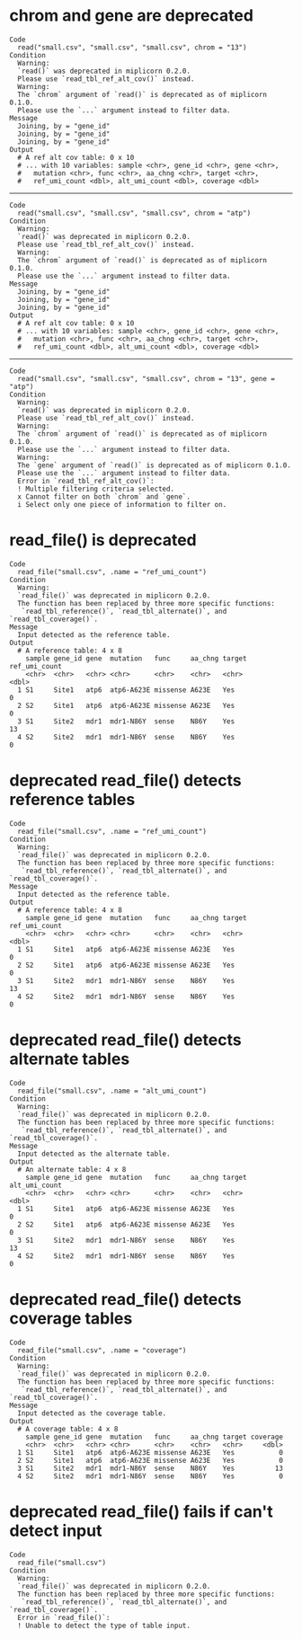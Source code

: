 # chrom and gene are deprecated

    Code
      read("small.csv", "small.csv", "small.csv", chrom = "13")
    Condition
      Warning:
      `read()` was deprecated in miplicorn 0.2.0.
      Please use `read_tbl_ref_alt_cov()` instead.
      Warning:
      The `chrom` argument of `read()` is deprecated as of miplicorn 0.1.0.
      Please use the `...` argument instead to filter data.
    Message
      Joining, by = "gene_id"
      Joining, by = "gene_id"
      Joining, by = "gene_id"
    Output
      # A ref alt cov table: 0 x 10
      # ... with 10 variables: sample <chr>, gene_id <chr>, gene <chr>,
      #   mutation <chr>, func <chr>, aa_chng <chr>, target <chr>,
      #   ref_umi_count <dbl>, alt_umi_count <dbl>, coverage <dbl>

---

    Code
      read("small.csv", "small.csv", "small.csv", chrom = "atp")
    Condition
      Warning:
      `read()` was deprecated in miplicorn 0.2.0.
      Please use `read_tbl_ref_alt_cov()` instead.
      Warning:
      The `chrom` argument of `read()` is deprecated as of miplicorn 0.1.0.
      Please use the `...` argument instead to filter data.
    Message
      Joining, by = "gene_id"
      Joining, by = "gene_id"
      Joining, by = "gene_id"
    Output
      # A ref alt cov table: 0 x 10
      # ... with 10 variables: sample <chr>, gene_id <chr>, gene <chr>,
      #   mutation <chr>, func <chr>, aa_chng <chr>, target <chr>,
      #   ref_umi_count <dbl>, alt_umi_count <dbl>, coverage <dbl>

---

    Code
      read("small.csv", "small.csv", "small.csv", chrom = "13", gene = "atp")
    Condition
      Warning:
      `read()` was deprecated in miplicorn 0.2.0.
      Please use `read_tbl_ref_alt_cov()` instead.
      Warning:
      The `chrom` argument of `read()` is deprecated as of miplicorn 0.1.0.
      Please use the `...` argument instead to filter data.
      Warning:
      The `gene` argument of `read()` is deprecated as of miplicorn 0.1.0.
      Please use the `...` argument instead to filter data.
      Error in `read_tbl_ref_alt_cov()`:
      ! Multiple filtering criteria selected.
      x Cannot filter on both `chrom` and `gene`.
      i Select only one piece of information to filter on.

# read_file() is deprecated

    Code
      read_file("small.csv", .name = "ref_umi_count")
    Condition
      Warning:
      `read_file()` was deprecated in miplicorn 0.2.0.
      The function has been replaced by three more specific functions:
       `read_tbl_reference()`, `read_tbl_alternate()`, and `read_tbl_coverage()`.
    Message
      Input detected as the reference table.
    Output
      # A reference table: 4 x 8
        sample gene_id gene  mutation   func     aa_chng target ref_umi_count
        <chr>  <chr>   <chr> <chr>      <chr>    <chr>   <chr>          <dbl>
      1 S1     Site1   atp6  atp6-A623E missense A623E   Yes                0
      2 S2     Site1   atp6  atp6-A623E missense A623E   Yes                0
      3 S1     Site2   mdr1  mdr1-N86Y  sense    N86Y    Yes               13
      4 S2     Site2   mdr1  mdr1-N86Y  sense    N86Y    Yes                0

# deprecated read_file() detects reference tables

    Code
      read_file("small.csv", .name = "ref_umi_count")
    Condition
      Warning:
      `read_file()` was deprecated in miplicorn 0.2.0.
      The function has been replaced by three more specific functions:
       `read_tbl_reference()`, `read_tbl_alternate()`, and `read_tbl_coverage()`.
    Message
      Input detected as the reference table.
    Output
      # A reference table: 4 x 8
        sample gene_id gene  mutation   func     aa_chng target ref_umi_count
        <chr>  <chr>   <chr> <chr>      <chr>    <chr>   <chr>          <dbl>
      1 S1     Site1   atp6  atp6-A623E missense A623E   Yes                0
      2 S2     Site1   atp6  atp6-A623E missense A623E   Yes                0
      3 S1     Site2   mdr1  mdr1-N86Y  sense    N86Y    Yes               13
      4 S2     Site2   mdr1  mdr1-N86Y  sense    N86Y    Yes                0

# deprecated read_file() detects alternate tables

    Code
      read_file("small.csv", .name = "alt_umi_count")
    Condition
      Warning:
      `read_file()` was deprecated in miplicorn 0.2.0.
      The function has been replaced by three more specific functions:
       `read_tbl_reference()`, `read_tbl_alternate()`, and `read_tbl_coverage()`.
    Message
      Input detected as the alternate table.
    Output
      # An alternate table: 4 x 8
        sample gene_id gene  mutation   func     aa_chng target alt_umi_count
        <chr>  <chr>   <chr> <chr>      <chr>    <chr>   <chr>          <dbl>
      1 S1     Site1   atp6  atp6-A623E missense A623E   Yes                0
      2 S2     Site1   atp6  atp6-A623E missense A623E   Yes                0
      3 S1     Site2   mdr1  mdr1-N86Y  sense    N86Y    Yes               13
      4 S2     Site2   mdr1  mdr1-N86Y  sense    N86Y    Yes                0

# deprecated read_file() detects coverage tables

    Code
      read_file("small.csv", .name = "coverage")
    Condition
      Warning:
      `read_file()` was deprecated in miplicorn 0.2.0.
      The function has been replaced by three more specific functions:
       `read_tbl_reference()`, `read_tbl_alternate()`, and `read_tbl_coverage()`.
    Message
      Input detected as the coverage table.
    Output
      # A coverage table: 4 x 8
        sample gene_id gene  mutation   func     aa_chng target coverage
        <chr>  <chr>   <chr> <chr>      <chr>    <chr>   <chr>     <dbl>
      1 S1     Site1   atp6  atp6-A623E missense A623E   Yes           0
      2 S2     Site1   atp6  atp6-A623E missense A623E   Yes           0
      3 S1     Site2   mdr1  mdr1-N86Y  sense    N86Y    Yes          13
      4 S2     Site2   mdr1  mdr1-N86Y  sense    N86Y    Yes           0

# deprecated read_file() fails if can't detect input

    Code
      read_file("small.csv")
    Condition
      Warning:
      `read_file()` was deprecated in miplicorn 0.2.0.
      The function has been replaced by three more specific functions:
       `read_tbl_reference()`, `read_tbl_alternate()`, and `read_tbl_coverage()`.
      Error in `read_file()`:
      ! Unable to detect the type of table input.

